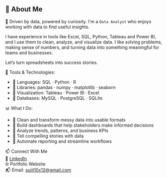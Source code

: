 ## 💫 About Me

<!--
**sujit10x12/sujit10x12** is a ✨ _special_ ✨ repository because its `README.md` (this file) appears on your GitHub profile.

Here are some ideas to get you started:

- 🔭 I’m currently working on ...
- 🌱 I’m currently learning ...
- 👯 I’m looking to collaborate on ...
- 🤔 I’m looking for help with ...
- 💬 Ask me about ...
- 📫 How to reach me: ...
- 😄 Pronouns: ...
- ⚡ Fun fact: ...
-->

🎯 Driven by data, powered by curiosity.
I'm a `Data Analyst` who enjoys working with data to find useful insights.

I have experience in tools like Excel, SQL, Python, Tableau and Power BI, and I use them to clean, analyze, and visualize data. I like solving problems, making sense of numbers, and turning data into something meaningful for teams and businesses.

Let’s turn spreadsheets into success stories.


🔧 Tools & Technologies:

  - 🔭 Languages: SQL · Python · R
  - 🌱 Libraries: pandas · numpy · matplotlib · seaborn
  - 👯 Visualization: Tableau · Power BI · Excel
  - 🤔 Databases: MySQL · PostgreSQL · SQLite


📊 What I Do:

  - 🔭 Clean and transform messy data into usable formats
  - 🌱 Build dashboards that help stakeholders make informed decisions
  - 👯 Analyze trends, patterns, and business KPIs
  - 🤔 Tell compelling stories with data
  - 🤔 Automate reporting and streamline workflows


📫 Connect With Me  
💼 <a href="www.linkedin.com/in/">LinkedIn</a>  
🌐 Portfolio Website  
📬 Email: sujit10x12@gmail.com  








